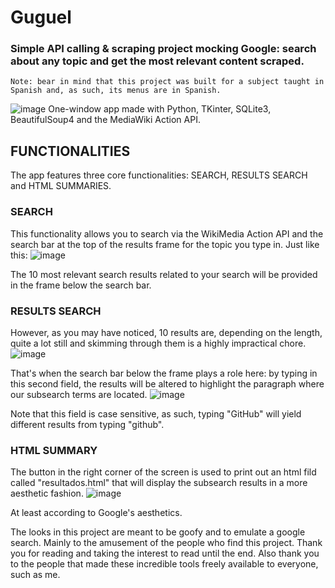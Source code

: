 # Guguel
### Simple API calling & scraping project mocking Google: search about any topic and get the most relevant content scraped.
`Note: bear in mind that this project was built for a subject taught in Spanish and, as such, its menus are in Spanish.` 
<br>

![image](https://github.com/user-attachments/assets/cc62eda6-23ac-4394-bf0e-44a4bb6d4310)
One-window app made with Python, TKinter, SQLite3, BeautifulSoup4 and the MediaWiki Action API.

## FUNCTIONALITIES
The app features three core functionalities: SEARCH, RESULTS SEARCH and HTML SUMMARIES.

### SEARCH
  This functionality allows you to search via the WikiMedia Action API and the search bar at the top of the results frame for the topic you type in.
  Just like this:
  ![image](https://github.com/user-attachments/assets/8ba50033-b0b4-4202-a194-3a27b6a3fb92)
  <br>
  
  The 10 most relevant search results related to your search will be provided in the frame below the search bar.
  
### RESULTS SEARCH
  However, as you may have noticed, 10 results are, depending on the length, quite a lot still and skimming through them is a highly impractical chore.
  ![image](https://github.com/user-attachments/assets/13951557-508a-4c21-b0a9-ab833287c393)
  <br>
  
  That's when the search bar below the frame plays a role here: by typing in this second field, the results will be altered to highlight
  the paragraph where our subsearch terms are located.
  ![image](https://github.com/user-attachments/assets/b13095e9-2eb3-4d3c-83d6-bcd2b9682855)
  <br>
  
  Note that this field is case sensitive, as such, typing "GitHub" will yield different results from typing "github".
  
### HTML SUMMARY
  The button in the right corner of the screen is used to print out an html fild called "resultados.html" that will display
  the subsearch results in a more aesthetic fashion.
  ![image](https://github.com/user-attachments/assets/837afad0-e358-45b3-815d-0317727e755b)
  <br>
  
  At least according to Google's aesthetics.

The looks in this project are meant to be goofy and to emulate a google search. Mainly to the amusement of the people who find this project.
Thank you for reading and taking the interest to read until the end.
Also thank you to the people that made these incredible tools freely available to everyone, such as me.

